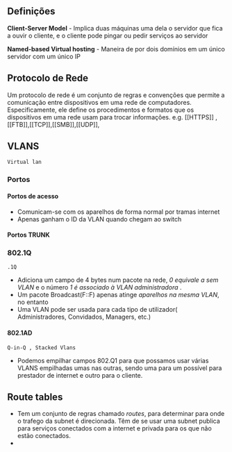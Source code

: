 ## Definições
**Client-Server Model** - Implica duas máquinas uma dela o servidor que fica a  ouvir o cliente, e o cliente pode pingar ou pedir serviços ao servidor

**Named-based Virtual hosting** - Maneira de por dois domínios em um único servidor com um único IP

## Protocolo de Rede 
Um protocolo de rede é um conjunto de regras e convenções que permite a comunicação entre dispositivos em uma rede de computadores. Especificamente, ele define os procedimentos e formatos que os dispositivos em uma rede usam para trocar informações.
e.g. [[HTTPS]] ,[[FTB]],[[TCP]],[[SMB]],[[UDP]], 

## VLANS
	Virtual lan

### Portos
#### Portos de acesso
- Comunicam-se com os aparelhos de forma normal por tramas internet
- Apenas ganham o ID da VLAN quando chegam ao switch

#### Portos TRUNK


### 802.1Q
	.1Q
- Adiciona um campo de 4 bytes num pacote na rede, *0 equivale a sem  VLAN*  e o número *1 é associado à VLAN administradora* .
-  Um pacote Broadcast(F::F) apenas atinge *aparelhos na mesma VLAN*, no entanto
- Uma VLAN pode ser usada para cada tipo de utilizador( Administradores, Convidados, Managers, etc.)
#### 802.1AD
	Q-in-Q , Stacked Vlans
- Podemos empilhar campos 802.Q1 para que possamos usar várias VLANS empilhadas umas nas outras, sendo uma para um possível para prestador de internet e outro para o cliente.

## Route tables
- Tem um conjunto de regras chamado *routes*, para determinar para onde o trafego da subnet é direcionada. Têm de se usar uma subnet publica para serviços conectados com a internet e privada para os que não estão conectados.
- 